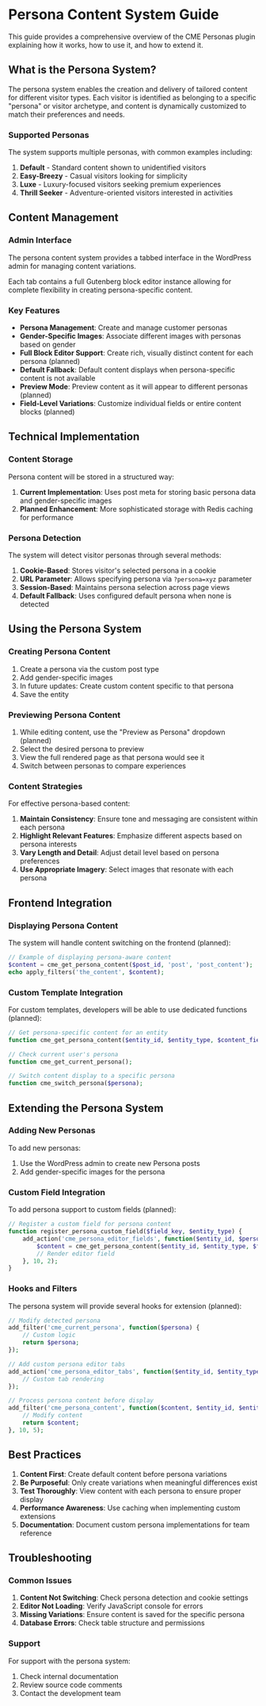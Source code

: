 # Persona Content System Guide

This guide provides a comprehensive overview of the CME Personas plugin explaining how it works, how to use it, and how to extend it.

## What is the Persona System?

The persona system enables the creation and delivery of tailored content for different visitor types. Each visitor is identified as belonging to a specific "persona" or visitor archetype, and content is dynamically customized to match their preferences and needs.

### Supported Personas

The system supports multiple personas, with common examples including:

1. **Default** - Standard content shown to unidentified visitors
2. **Easy-Breezy** - Casual visitors looking for simplicity
3. **Luxe** - Luxury-focused visitors seeking premium experiences
4. **Thrill Seeker** - Adventure-oriented visitors interested in activities

## Content Management

### Admin Interface

The persona content system provides a tabbed interface in the WordPress admin for managing content variations.

Each tab contains a full Gutenberg block editor instance allowing for complete flexibility in creating persona-specific content.

### Key Features

- **Persona Management**: Create and manage customer personas
- **Gender-Specific Images**: Associate different images with personas based on gender
- **Full Block Editor Support**: Create rich, visually distinct content for each persona (planned)
- **Default Fallback**: Default content displays when persona-specific content is not available
- **Preview Mode**: Preview content as it will appear to different personas (planned)
- **Field-Level Variations**: Customize individual fields or entire content blocks (planned)

## Technical Implementation

### Content Storage

Persona content will be stored in a structured way:

1. **Current Implementation**: Uses post meta for storing basic persona data and gender-specific images
2. **Planned Enhancement**: More sophisticated storage with Redis caching for performance

### Persona Detection

The system will detect visitor personas through several methods:

1. **Cookie-Based**: Stores visitor's selected persona in a cookie
2. **URL Parameter**: Allows specifying persona via `?persona=xyz` parameter
3. **Session-Based**: Maintains persona selection across page views
4. **Default Fallback**: Uses configured default persona when none is detected

## Using the Persona System

### Creating Persona Content

1. Create a persona via the custom post type
2. Add gender-specific images
3. In future updates: Create custom content specific to that persona
4. Save the entity

### Previewing Persona Content

1. While editing content, use the "Preview as Persona" dropdown (planned)
2. Select the desired persona to preview
3. View the full rendered page as that persona would see it
4. Switch between personas to compare experiences

### Content Strategies

For effective persona-based content:

1. **Maintain Consistency**: Ensure tone and messaging are consistent within each persona
2. **Highlight Relevant Features**: Emphasize different aspects based on persona interests
3. **Vary Length and Detail**: Adjust detail level based on persona preferences
4. **Use Appropriate Imagery**: Select images that resonate with each persona

## Frontend Integration

### Displaying Persona Content

The system will handle content switching on the frontend (planned):

```php
// Example of displaying persona-aware content
$content = cme_get_persona_content($post_id, 'post', 'post_content');
echo apply_filters('the_content', $content);
```

### Custom Template Integration

For custom templates, developers will be able to use dedicated functions (planned):

```php
// Get persona-specific content for an entity
function cme_get_persona_content($entity_id, $entity_type, $content_field, $persona = null);

// Check current user's persona
function cme_get_current_persona();

// Switch content display to a specific persona
function cme_switch_persona($persona);
```

## Extending the Persona System

### Adding New Personas

To add new personas:

1. Use the WordPress admin to create new Persona posts
2. Add gender-specific images for the persona

### Custom Field Integration

To add persona support to custom fields (planned):

```php
// Register a custom field for persona content
function register_persona_custom_field($field_key, $entity_type) {
    add_action('cme_persona_editor_fields', function($entity_id, $persona) use ($field_key, $entity_type) {
        $content = cme_get_persona_content($entity_id, $entity_type, $field_key, $persona);
        // Render editor field
    }, 10, 2);
}
```

### Hooks and Filters

The persona system will provide several hooks for extension (planned):

```php
// Modify detected persona
add_filter('cme_current_persona', function($persona) {
    // Custom logic
    return $persona;
});

// Add custom persona editor tabs
add_action('cme_persona_editor_tabs', function($entity_id, $entity_type) {
    // Custom tab rendering
});

// Process persona content before display
add_filter('cme_persona_content', function($content, $entity_id, $entity_type, $field, $persona) {
    // Modify content
    return $content;
}, 10, 5);
```

## Best Practices

1. **Content First**: Create default content before persona variations
2. **Be Purposeful**: Only create variations when meaningful differences exist
3. **Test Thoroughly**: View content with each persona to ensure proper display
4. **Performance Awareness**: Use caching when implementing custom extensions
5. **Documentation**: Document custom persona implementations for team reference

## Troubleshooting

### Common Issues

1. **Content Not Switching**: Check persona detection and cookie settings
2. **Editor Not Loading**: Verify JavaScript console for errors
3. **Missing Variations**: Ensure content is saved for the specific persona
4. **Database Errors**: Check table structure and permissions

### Support

For support with the persona system:

1. Check internal documentation
2. Review source code comments
3. Contact the development team

